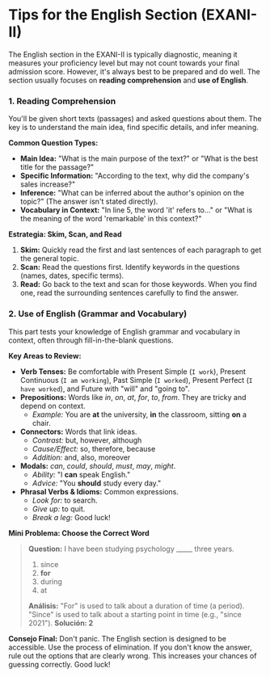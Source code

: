 # Tips for the English Section (EXANI-II)

The English section in the EXANI-II is typically diagnostic, meaning it measures your proficiency level but may not count towards your final admission score. However, it's always best to be prepared and do well. The section usually focuses on **reading comprehension** and **use of English**.

### 1. Reading Comprehension

You'll be given short texts (passages) and asked questions about them. The key is to understand the main idea, find specific details, and infer meaning.

**Common Question Types:**

-   **Main Idea:** "What is the main purpose of the text?" or "What is the best title for the passage?"
-   **Specific Information:** "According to the text, why did the company's sales increase?"
-   **Inference:** "What can be inferred about the author's opinion on the topic?" (The answer isn't stated directly).
-   **Vocabulary in Context:** "In line 5, the word 'it' refers to..." or "What is the meaning of the word 'remarkable' in this context?"

**Estrategia: Skim, Scan, and Read**
1.  **Skim:** Quickly read the first and last sentences of each paragraph to get the general topic.
2.  **Scan:** Read the questions first. Identify keywords in the questions (names, dates, specific terms).
3.  **Read:** Go back to the text and scan for those keywords. When you find one, read the surrounding sentences carefully to find the answer.

### 2. Use of English (Grammar and Vocabulary)

This part tests your knowledge of English grammar and vocabulary in context, often through fill-in-the-blank questions.

**Key Areas to Review:**

-   **Verb Tenses:** Be comfortable with Present Simple (`I work`), Present Continuous (`I am working`), Past Simple (`I worked`), Present Perfect (`I have worked`), and Future with "will" and "going to".
-   **Prepositions:** Words like *in*, *on*, *at*, *for*, *to*, *from*. They are tricky and depend on context.
    -   *Example:* You are **at** the university, **in** the classroom, sitting **on** a chair.
-   **Connectors:** Words that link ideas.
    -   *Contrast:* but, however, although
    -   *Cause/Effect:* so, therefore, because
    -   *Addition:* and, also, moreover
-   **Modals:** *can*, *could*, *should*, *must*, *may*, *might*.
    -   *Ability:* "I **can** speak English."
    -   *Advice:* "You **should** study every day."
-   **Phrasal Verbs & Idioms:** Common expressions.
    -   *Look for:* to search.
    -   *Give up:* to quit.
    -   *Break a leg:* Good luck!

**Mini Problema: Choose the Correct Word**
> **Question:** I have been studying psychology \_\_\_\_\_ three years.
> 1.  since
> 2.  **for**
> 3.  during
> 4.  at
>
> **Análisis:** "For" is used to talk about a duration of time (a period). "Since" is used to talk about a starting point in time (e.g., "since 2021").
> **Solución: 2**

**Consejo Final:** Don't panic. The English section is designed to be accessible. Use the process of elimination. If you don't know the answer, rule out the options that are clearly wrong. This increases your chances of guessing correctly. Good luck!